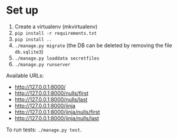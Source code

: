 # Set up

1. Create a virtualenv (mkvirtualenv)
2. `pip install -r requirements.txt`
3. `pip install ..`
4. `./manage.py migrate` (the DB can be deleted by removing the file `db.sqlite3`)
5. `./manage.py loaddata secretfiles`
6. `./manage.py runserver`

Available URLs:

- <http://127.0.0.1:8000/>
- <http://127.0.0.1:8000/nulls/first>
- <http://127.0.0.1:8000/nulls/last>
- <http://127.0.0.1:8000/jinja>
- <http://127.0.0.1:8000/jinja/nulls/first>
- <http://127.0.0.1:8000/jinja/nulls/last>

To run tests: `./manage.py test`.
